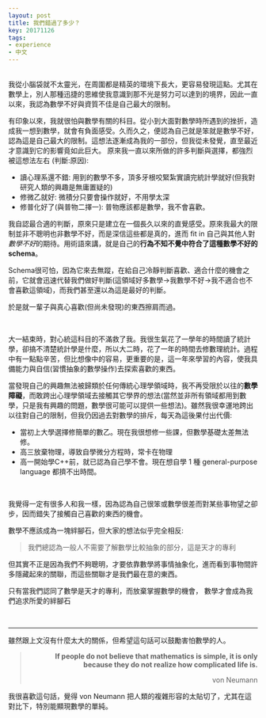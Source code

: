 ```yaml
---
layout: post
title: 我們錯過了多少？
key: 20171126
tags:
- experience
- 中文
---
```

<!--more-->
<br>
我從小腦袋就不太靈光，在周圍都是精英的環境下長大，更容易發現這點。尤其在數學上，別人那種迅捷的思維使我意識到那不光是努力可以達到的境界，因此一直以來，我認為數學不好與資質不佳是自己最大的限制。

<br>

有印象以來，我就很怕與數學有關的科目。從小到大面對數學時所遇到的挫折，造成我一想到數學，就會有負面感受。久而久之，便認為自己就是笨就是數學不好，認為這是自己最大的限制。這想法逐漸成為我的一部份，但我從未發覺，直至最近才意識到它的影響竟如此巨大。
原來我一直以來所做的許多判斷與選擇，都強烈被這想法左右
(判斷:原因):
* 讀心理系還不錯: 用到的數學不多，頂多牙根咬緊紮實讀完統計學就好(但我對研究人類的興趣是無庸置疑的)
* 修微乙就好: 微積分只要會操作就好，不用學太深
* 修普化好了(與普物二擇一): 普物應該都是數學，我不會喜歡。

我自認最合適的判斷，原來只是建立在一個長久以來的直覺感受。原來我最大的限制並非不聰明也非數學不好，而是深信這些都是真的，進而 fit in 自己與其他人對*數學不好*的期待。用術語來講，就是自己的**行為不知不覺中符合了這種數學不好的 schema**。

Schema很可怕，因為它來去無蹤，在給自己冷靜判斷喜歡、適合什麼的機會之前，它就會迅速代替我們做好判斷(這領域好多數學→我數學不好→我不適合也不會喜歡這領域)，而我們甚至還以為這是最好的判斷。

於是就一輩子與真心喜歡(但尚未發現)的東西擦肩而過。

<br>

大一結束時，對心統這科目的不滿救了我。我很生氣花了一學年的時間讀了統計學，卻搞不清楚統計學是什麼，所以大二時，花了一年的時間去修數理統計。過程中有一點點辛苦，但比想像中的容易，更重要的是，這一年來學習的內容，使我具備能力與自信(習慣抽象的數學操作)去探索喜歡的東西。

當發現自己的興趣無法被歸類於任何傳統心理學領域時，我不再受限於以往的**數學障礙**，而敢跨出心理學領域去接觸其它學界的想法(當然並非所有領域都用到數學，只是我有興趣的問題，數學很可能可以提供一些想法)。雖然我很幸運地跨出以往對自己的限制，但我仍因過去對數學的排斥，每天為這後果付出代價:
* 當初上大學選擇修簡單的數乙。現在我很想修一些課，但數學基礎太差無法修。
* 高三放棄物理，導致自學微分方程時，常卡在物理
* 高一開始學C++前，就已認為自己學不會。現在想自學 1 種 general-purpose language 都擠不出時間。

<br>

我覺得一定有很多人和我一樣，因為認為自己很笨或數學很差而對某些事物望之卻步，因而錯失了接觸自己喜歡的東西的機會。

數學不應該成為一塊絆腳石，但大家的想法似乎完全相反:
> 我們總認為一般人不需要了解數學比較抽象的部分，這是天才的專利

但其實不正是因為我們不夠聰明，才要依靠數學將事情抽象化，進而看到事物間許多隱藏起來的關聯，而這些關聯才是我們最在意的東西。

只有當我們認同了數學是天才的專利，而放棄掌握數學的機會，
數學才會成為我們追求所愛的絆腳石

<br>

-----------------

雖然跟上文沒有什麼太大的關係，但希望這句話可以鼓勵害怕數學的人。
<blockquote align="right">
<b>If people do not believe that mathematics is simple, it is only because they do not realize how complicated life is.</b>

<p align="right">von Neumann</p>
</blockquote>

我很喜歡這句話，覺得 von Neumann 把人類的複雜形容的太貼切了，尤其在這對比下，特別能顯現數學的單純。

<br>

